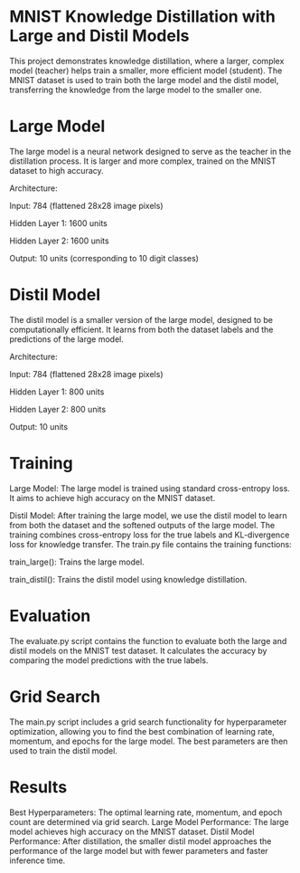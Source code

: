 # MNIST Knowledge Distillation with Large and Distil Models
This project demonstrates knowledge distillation, where a larger, complex model (teacher) helps train a smaller, more efficient model (student). The MNIST dataset is used to train both the large model and the distil model, transferring the knowledge from the large model to the smaller one.

# Large Model
The large model is a neural network designed to serve as the teacher in the distillation process. It is larger and more complex, trained on the MNIST dataset to high accuracy.

Architecture:

Input: 784 (flattened 28x28 image pixels)

Hidden Layer 1: 1600 units

Hidden Layer 2: 1600 units

Output: 10 units (corresponding to 10 digit classes)

# Distil Model
The distil model is a smaller version of the large model, designed to be computationally efficient. It learns from both the dataset labels and the predictions of the large model.

Architecture:

Input: 784 (flattened 28x28 image pixels)

Hidden Layer 1: 800 units

Hidden Layer 2: 800 units

Output: 10 units

# Training
Large Model: The large model is trained using standard cross-entropy loss. It aims to achieve high accuracy on the MNIST dataset.

Distil Model: After training the large model, we use the distil model to learn from both the dataset and the softened outputs of the large model. The training combines cross-entropy loss for the true labels and KL-divergence loss for knowledge transfer.
The train.py file contains the training functions:

train_large(): Trains the large model.

train_distil(): Trains the distil model using knowledge distillation.

# Evaluation
The evaluate.py script contains the function to evaluate both the large and distil models on the MNIST test dataset. It calculates the accuracy by comparing the model predictions with the true labels.

# Grid Search
The main.py script includes a grid search functionality for hyperparameter optimization, allowing you to find the best combination of learning rate, momentum, and epochs for the large model. The best parameters are then used to train the distil model.

# Results
Best Hyperparameters: The optimal learning rate, momentum, and epoch count are determined via grid search.
Large Model Performance: The large model achieves high accuracy on the MNIST dataset.
Distil Model Performance: After distillation, the smaller distil model approaches the performance of the large model but with fewer parameters and faster inference time.

